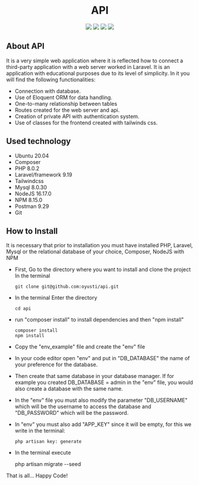 
<h1 align="center"> API </h1>
<p align="center">
<img src="https://img.shields.io/github/issues/oyusti/api">
<img src="https://img.shields.io/github/forks/oyusti/api">
<img src="https://img.shields.io/badge/status-finished-orange">
<img src="https://img.shields.io/github/stars/oyusti?style=social"
</p>


## About API

<p>It is a very simple web application where it is reflected how to connect a third-party application with a web server worked in Laravel.
It is an application with educational purposes due to its level of simplicity. In it you will find the following functionalities:</p>


- Connection with database.
- Use of Eloquent ORM for data handling.
- One-to-many relationship between tables
- Routes created for the web server and api.
- Creation of private API with authentication system.
- Use of classes for the frontend created with tailwinds css.


## Used technology

- Ubuntu 20.04
- Composer
- PHP 8.0.2
- Laravel/framework 9.19
- Tailwindcss
- Mysql 8.0.30
- NodeJS 16.17.0
- NPM 8.15.0
- Postman 9.29
- Git

## How to Install

It is necessary that prior to installation you must have installed PHP, Laravel, Mysql or the relational database of your choice, Composer, NodeJS with NPM

-   First, Go to the directory where you want to install and clone the project
In the terminal

   
   
        git clone git@github.com:oyusti/api.git
   
   
   
-   In the terminal Enter the directory 



        cd api
        


-   run "composer install" to install dependencies and then "npm install"


        composer install
        npm install

   
-   Copy the "env_example" file and create the "env" file

-   In your code editor open "env" and put in "DB_DATABASE" the name of your preference for the database.

-   Then create that same database in your database manager. If for example you created DB_DATABASE = admin in the "env" file, you would also create a database with the same name.

-   In the "env" file you must also modify the parameter "DB_USERNAME" which will be the username to access the database and "DB_PASSWORD" which will be the password.

-   In "env" you must also add "APP_KEY" since it will be empty, for this we write in the terminal: 


        php artisan key: generate


-   In the terminal execute 


    php artisan migrate --seed


That is all... Happy Code!

